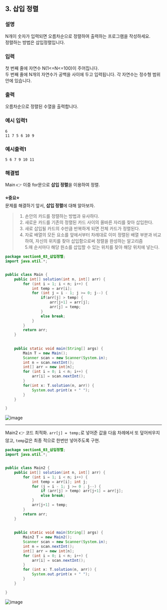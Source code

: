 ## 3. 삽입 정렬  
  
### 설명  
N개이 숫자가 입력되면 오름차순으로 정렬하여 출력하는 프로그램을 작성하세요.  
정렬하는 방법은 삽입정렬입니다.  
  
### 입력  
첫 번째 줄에 자연수 N(1<=N<=100)이 주어집니다.  
두 번째 줄에 N개의 자연수가 공백을 사이에 두고 입력됩니다. 각 자연수는 정수형 범위 안에 있습니다.  
  
### 출력  
오름차순으로 정렬된 수열을 출력합니다.  
  
### 예시 입력1  
```
6
11 7 5 6 10 9
```  
    
### 예시출력1  

```
5 6 7 9 10 11
```  
  
### 해결법  
Main 👉 이중 for문으로 **삽입 정렬**을 이용하여 정렬.  
<br>
**⭐중요⭐**  
문제를 해결하기 앞서, **삽입 정렬**에 대해 알아보자.  
  
> 1. 손안의 카드를 정렬하는 방법과 유사하다.  
> 2. 새로운 카드를 기존의 정렬된 카드 사이의 올바른 자리를 찾아 삽입한다.
> 3. 새로 삽입될 카드의 수만큼 반복하게 되면 전체 카드가 정렬된다.  
> 4. 자료 배열의 모든 요소를 앞에서부터 차례대로 이미 정렬된 배열 부분과 비교 하여, 자신의 위치를 찾아 삽입함으로써 정렬을 완성하는 알고리즘  
> 5.매 순서마다 해당 원소를 삽입할 수 있는 위치를 찾아 해당 위치에 넣는다.  
  
```java
package section6_03_삽입정렬;
import java.util.*;


public class Main {
	public int[] solution(int n, int[] arr) {
		for (int i = 1; i < n; i++) {
			int temp = arr[i];
			for (int j = i - 1; j >= 0; j--) {
				if(arr[j] > temp) {
					arr[j+1] = arr[j];
					arr[j] = temp;
				}
				else break;
			}
		}
		return arr;
	}
	
	
	public static void main(String[] args) {
		Main T = new Main();
		Scanner scan = new Scanner(System.in);
		int n = scan.nextInt();
		int[] arr = new int[n];
		for (int i = 0; i < n; i++) {
			arr[i] = scan.nextInt();
		}
		for(int x: T.solution(n, arr)) {
			System.out.print(x + " ");
		}
	}

}

```  
![image](https://github.com/han-tomas/HTJ_AlgorithmStudy/assets/124488773/a0938018-e94f-4e00-b7e7-700a88625c29)  
  
---  
Main2 👉 코드 최적화. `arr[j] = temp;`로 넣어준 값을 다음 차례에서 또 덮어씌우지 않고, `temp`값은 최종 적으로 한번만 넣어주도록 구현.  
```java
package section6_03_삽입정렬;
import java.util.*;


public class Main2 {
	public int[] solution(int n, int[] arr) {
		for (int i = 1; i < n; i++) {
			int temp = arr[i]; int j;
			for (j = i - 1; j >= 0 ; j--) {
				if (arr[j] > temp) arr[j+1] = arr[j];
				else break;
			}
			arr[j+1] = temp;
		}
		return arr;
	}
	
	
	public static void main(String[] args) {
		Main2 T = new Main2();
		Scanner scan = new Scanner(System.in);
		int n = scan.nextInt();
		int[] arr = new int[n];
		for (int i = 0; i < n; i++) {
			arr[i] = scan.nextInt();
		}
		for (int x: T.solution(n, arr)) {
			System.out.print(x + " ");
		}
	}

}

```  
![image](https://github.com/han-tomas/HTJ_AlgorithmStudy/assets/124488773/9f1c5b2b-d375-42bc-82dd-f4274be827dd)  




  